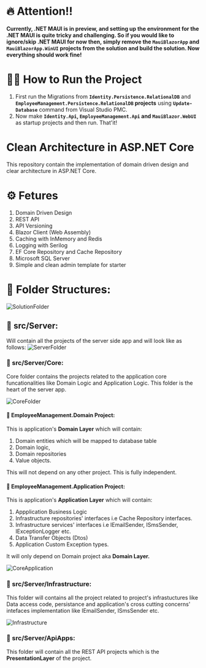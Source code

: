 # 🔥 Attention!!

**Currently, .NET MAUI is in preview, and setting up the environment for the .NET MAUI is quite tricky and challenging. So if you would like to ignore/skip .NET MAUI for now then, simply remove the `MauiBlazorApp` and `MauiBlazorApp.WinUI` projects from the solution and build the solution. Now everything should work fine!**

# 🏃‍♂️ How to Run the Project
  1. First run the Migrations from **`Identity.Persistence.RelationalDB`** and **`EmployeeManagement.Persistence.RelationalDB` projects** using **`Update-Database`** command from Visual Studio PMC.
  2. Now make **`Identity.Api`, `EmployeeManagement.Api` and `MauiBlazor.WebUI`** as startup projects and then run. That'it!

# Clean Architecture in ASP.NET Core
This repository contain the implementation of domain driven design and clear architecture in ASP.NET Core.

# ⚙️ Fetures
1. Domain Driven Design
2. REST API
3. API Versioning
4. Blazor Client (Web Assembly)
5. Caching with InMemory and Redis
6. Logging with Serilog
7. EF Core Repository and Cache Repository
8. Microsoft SQL Server
9. Simple and clean admin template for starter

# 📁 Folder Structures:
![SolutionFolder](https://user-images.githubusercontent.com/14342773/123045601-ea4cb300-d41c-11eb-8caf-8b7846564f28.PNG)

## 📂 src/Server:
  Will contain all the projects of the server side app and will look like as follows:
  ![ServerFolder](https://user-images.githubusercontent.com/14342773/123045708-094b4500-d41d-11eb-9db3-d8cbfb7b9a31.PNG)

### 📂 src/Server/Core:
  Core folder contains the projects related to the application core funcationalities like Domain Logic and Application Logic. This folder is the heart of the server app.
  
  ![CoreFolder](https://user-images.githubusercontent.com/14342773/123046128-88d91400-d41d-11eb-905a-d680d264f8a1.PNG)

  
#### 📝 EmployeeManagement.Domain Project: 
  This is application's **Domain Layer** which will contain:
   1. Domain entities which will be mapped to database table
   2. Domain logic,
   3. Domain repositories
   4. Value objects.

This will not depend on any other project. This is fully independent.

#### 📝 EmployeeManagement.Application Project:
  This is application's **Application Layer** which will contain:
   1. Appplication Business Logic
   2. Infrastructure repositories' interfaces i.e Cache Repository interfaces.
   3. Infrastructure services' interfaces i.e IEmailSender, ISmsSender, IExceptionLogger etc.
   4. Data Transfer Objects (Dtos)
   5. Application Custom Exception types.
  
  It will only depend on Domain project aka **Domain Layer.**
  
  ![CoreApplication](https://user-images.githubusercontent.com/14342773/123301594-a2717d00-d53d-11eb-8f74-076ff92f682d.PNG)

  
### 📂 src/Server/Infrastructure:
  This folder will contains all the project related to project's infrastuctures like Data access code, persistance and application's cross cutting concerns' intefaces implementation like IEmailSender, ISmsSender etc.
  
  ![Infrastructure](https://user-images.githubusercontent.com/14342773/123589564-37f56100-d80b-11eb-8f94-c79ea589adf8.PNG)

  
### 📂 src/Server/ApiApps:
  This folder will contain all the REST API projects which is the **PresentationLayer** of the project.
